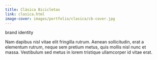 ```yaml
---
title: Clásica Bicicletas
link: clasica.html
image-cover: images/portfolio/clasica/cb-cover.jpg
---
```

<div class="skills">
  <span class="skill">brand identity</span>
</div>
<p>Nam dapibus nisl vitae elit fringilla rutrum. Aenean sollicitudin, erat a elementum rutrum, neque sem pretium metus, quis mollis nisl nunc et massa. Vestibulum sed metus in lorem tristique ullamcorper id vitae erat.</p>

